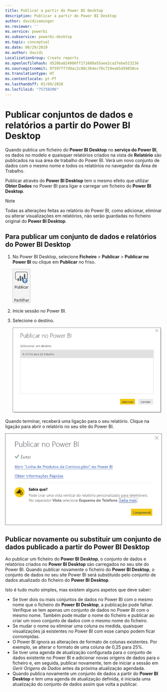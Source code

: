 ```yaml
---
title: Publicar a partir do Power BI Desktop
description: Publicar a partir do Power BI Desktop
author: davidiseminger
ms.reviewer: ''
ms.service: powerbi
ms.subservice: powerbi-desktop
ms.topic: conceptual
ms.date: 08/29/2019
ms.author: davidi
LocalizationGroup: Create reports
ms.openlocfilehash: d528ba824986ff171688a55aee2ca2febe523236
ms.sourcegitcommit: 97597ff7d9ac2c08c364ecf0c729eab5d59850ce
ms.translationtype: HT
ms.contentlocale: pt-PT
ms.lasthandoff: 01/09/2020
ms.locfileid: "75759296"
---
```

# <a name="publish-datasets-and-reports-from-power-bi-desktop"></a>Publicar conjuntos de dados e relatórios a partir do Power BI Desktop
Quando publica um ficheiro do **Power BI Desktop** no **serviço do Power BI**, os dados no modelo e quaisquer relatórios criados na vista de **Relatório** são publicados na sua área de trabalho do Power BI. Verá um novo conjunto de dados com o mesmo nome e todos os relatórios no navegador da Área de Trabalho.

Publicar através do **Power BI Desktop** tem o mesmo efeito que utilizar **Obter Dados** no Power BI para ligar e carregar um ficheiro do **Power BI Desktop**.

> [!NOTE]
> Todas as alterações feitas ao relatório do Power BI, como adicionar, eliminar ou alterar visualizações em relatórios, não serão guardadas no ficheiro original do **Power BI Desktop**.
> 
> 

## <a name="to-publish-a-power-bi-desktop-dataset-and-reports"></a>Para publicar um conjunto de dados e relatórios do Power BI Desktop
1. No Power BI Desktop, selecione **Ficheiro** \> **Publicar** \> **Publicar no Power BI** ou clique em **Publicar** no friso.  

   ![Botão Publicar](media/desktop-upload-desktop-files/pbid_publish_publishbutton.png)

2. Inicie sessão no Power BI.
3. Selecione o destino.

   ![Selecionar o destino da publicação](media/desktop-upload-desktop-files/pbid_publish_select_destination.png)

Quando terminar, receberá uma ligação para o seu relatório. Clique na ligação para abrir o relatório no seu site do Power BI.

![Caixa de diálogo de êxito de publicação](media/desktop-upload-desktop-files/pbid_publish_success.png)

## <a name="re-publish-or-replace-a-dataset-published-from-power-bi-desktop"></a>Publicar novamente ou substituir um conjunto de dados publicado a partir do Power BI Desktop
Ao publicar um ficheiro do **Power BI Desktop**, o conjunto de dados e relatórios criados no **Power BI Desktop** são carregados no seu site do Power BI. Quando publicar novamente o ficheiro do **Power BI Desktop**, o conjunto de dados no seu site Power BI será substituído pelo conjunto de dados atualizado do ficheiro do **Power BI Desktop**.

Isto é tudo muito simples, mas existem alguns aspetos que deve saber:

* Se tiver dois ou mais conjuntos de dados no Power BI com o mesmo nome que o ficheiro do **Power BI Desktop**, a publicação pode falhar. Verifique se tem apenas um conjunto de dados no Power BI com o mesmo nome. Também pode mudar o nome do ficheiro e publicar ao criar um novo conjunto de dados com o mesmo nome do ficheiro.
* Se mudar o nome ou eliminar uma coluna ou medida, quaisquer visualizações já existentes no Power BI com esse campo podem ficar corrompidas. 
* O Power BI ignora as alterações de formato de colunas existentes. Por exemplo, se alterar o formato de uma coluna de 0,25 para 25%.
* Se tiver uma agenda de atualização configurada para o conjunto de dados existente no Power BI e adicionar novas origens de dados para o ficheiro e, em seguida, publicar novamente, tem de iniciar a sessão em *Gerir Origens de Dados* antes da próxima atualização agendada.
* Quando publica novamente um conjunto de dados a partir do **Power BI Desktop** e tem uma agenda de atualização definida, é iniciada uma atualização do conjunto de dados assim que volta a publicar. 

